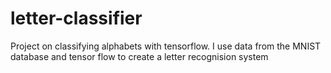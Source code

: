 # letter-classifier
Project on classifying alphabets with tensorflow. I use data from the MNIST database and tensor flow to create a letter recognision system
